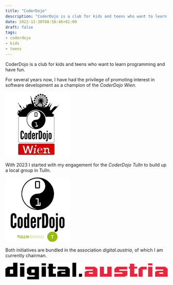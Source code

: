 ```yaml
---
title: "CoderDojo"
description: "CoderDojo is a club for kids and teens who want to learn programming and have fun."
date: 2022-12-30T08:58:46+01:00
draft: false
tags:
- coderdojo
- kids
- teens
---
```


CoderDojo is a club for kids and teens who want to learn programming and have fun.

For several years now, I have had the privilege of promoting interest in software development as a champion of the _CoderDojo Wien_.

[![CoderDojo Wien](coderdojo-wien.webp#center "CoderDojo Wien Logo")](https://wien.coderdojo.net)

With 2023 I started with my engagement for the _CoderDojo Tulln_ to build up a local group in Tulln.

[![CoderDojo Tulln](coderdojo-tulln.webp#center "CoderDojo Tulln Logo")](https://facebook.com/coderdojotulln)

Both initiatives are bundled in the association _digital.austria_, of which I am currently chairman.

[![digital.austria](digital.austria_transparent.webp#center "digital.austria Logo")](https://digital-austria.at)
